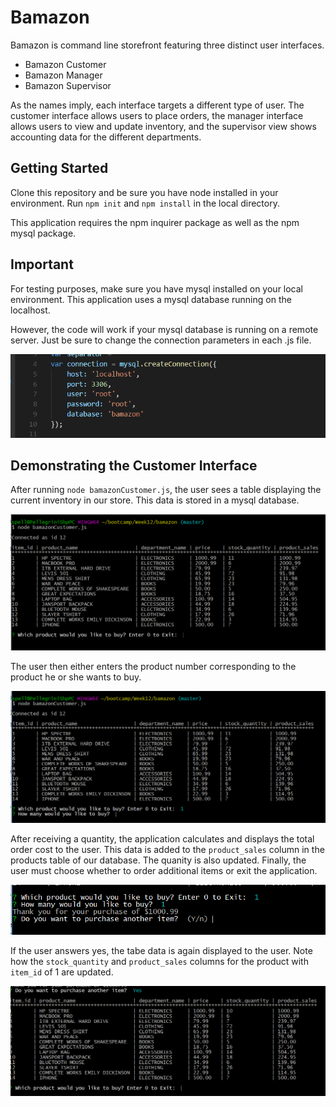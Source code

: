 # Bamazon

Bamazon is command line storefront featuring three distinct user interfaces.

* Bamazon Customer
* Bamazon Manager
* Bamazon Supervisor

As the names imply, each interface targets a different type of user. The customer interface allows users to place orders, the manager interface allows users to view and update inventory, and the supervisor view shows accounting data for the different departments.

## Getting Started

Clone this repository and be sure you have node installed in your environment. Run `npm init` and `npm install` in the local directory.

This application requires the npm inquirer package as well as the npm mysql package.

## Important

For testing purposes, make sure you have mysql installed on your local environment.  This application uses a mysql database running on the localhost.

However, the code will work if your mysql database is running on a remote server.  Just be sure to change the connection parameters in each .js file.

![Connection Params Image](screenshots/connectionParams.png)

## Demonstrating the Customer Interface

After running `node bamazonCustomer.js`, the user sees a table displaying the current inventory in our store.  This data is stored in a mysql database.

![Customer Interface First Pic](screenshots/customerFirst.png)

The user then either enters the product number corresponding to the product he or she wants to buy.

![Customer Interface Second Pic](screenshots/customerSecond.png)

After receiving a quantity, the application calculates and displays the total order cost to the user. This data is added to the `product_sales` column in the products table of our database.  The quanity is also updated.  Finally, the user must choose whether to order additional items or exit the application.

![Customer Interface Third Pic](screenshots/customerThird.png)

If the user answers yes, the tabe data is again displayed to the user. Note how the `stock_quantity` and `product_sales` columns for the product with `item_id` of 1 are updated.

![Customer Interface Fourth Pic](screenshots/customerFourth.png)
